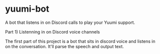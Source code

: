 # yuumi-bot
A bot that listens in on Discord calls to play your Yuumi support.


Part 1) Listenning in on Discord voice channels

The first part of this project is a bot that sits in discord voice and listens in on the conversation. It'll parse the speech and output text. 

